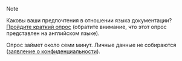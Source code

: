 > [!NOTE]
>Каковы ваши предпочтения в отношении языка документации? [Пройдите краткий опрос](https://aka.ms/BAG_Docs_Language_Survey) (обратите внимание, что этот опрос представлен на английском языке).
>
>Опрос займет около семи минут. Личные данные не собираются ([заявление о конфиденциальности](https://go.microsoft.com/fwlink/?LinkId=521839)).
